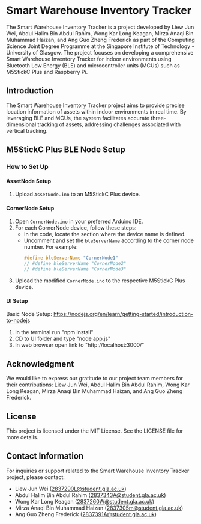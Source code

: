 # Smart Warehouse Inventory Tracker

The Smart Warehouse Inventory Tracker is a project developed by Liew Jun Wei, Abdul Halim Bin Abdul Rahim, Wong Kar Long Keagan, Mirza Anaqi Bin Muhammad Haizan, and Ang Guo Zheng Frederick as part of the Computing Science Joint Degree Programme at the Singapore Institute of Technology - University of Glasgow. The project focuses on developing a comprehensive Smart Warehouse Inventory Tracker for indoor environments using Bluetooth Low Energy (BLE) and microcontroller units (MCUs) such as M5StickC Plus and Raspberry Pi.

## Introduction
The Smart Warehouse Inventory Tracker project aims to provide precise location information of assets within indoor environments in real time. By leveraging BLE and MCUs, the system facilitates accurate three-dimensional tracking of assets, addressing challenges associated with vertical tracking.

## M5StickC Plus BLE Node Setup

### How to Set Up

#### AssetNode Setup
1. Upload `AssetNode.ino` to an M5StickC Plus device.

#### CornerNode Setup
1. Open `CornerNode.ino` in your preferred Arduino IDE.
2. For each CornerNode device, follow these steps:
   - In the code, locate the section where the device name is defined.
   - Uncomment and set the `bleServerName` according to the corner node number. For example:
     ```c
     #define bleServerName "CornerNode1"
     // #define bleServerName "CornerNode2"
     // #define bleServerName "CornerNode3"
     ```
3. Upload the modified `CornerNode.ino` to the respective M5StickC Plus device.

#### UI Setup
Basic Node Setup: https://nodejs.org/en/learn/getting-started/introduction-to-nodejs
1. In the terminal run "npm install"
2. CD to UI folder and type "node app.js"
3. In web browser open link to "http://localhost:3000/"

## Acknowledgment
We would like to express our gratitude to our project team members for their contributions: Liew Jun Wei, Abdul Halim Bin Abdul Rahim, Wong Kar Long Keagan, Mirza Anaqi Bin Muhammad Haizan, and Ang Guo Zheng Frederick.

## License
This project is licensed under the MIT License. See the LICENSE file for more details.

## Contact Information
For inquiries or support related to the Smart Warehouse Inventory Tracker project, please contact:
- Liew Jun Wei (2837290L@student.gla.ac.uk)
- Abdul Halim Bin Abdul Rahim (2837343A@student.gla.ac.uk)
- Wong Kar Long Keagan (2837260W@student.gla.ac.uk)
- Mirza Anaqi Bin Muhammad Haizan (2837305m@student.gla.ac.uk)
- Ang Guo Zheng Frederick (2837391A@student.gla.ac.uk)
